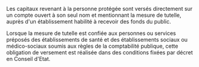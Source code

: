   
 Les capitaux revenant à la personne protégée sont versés directement sur un compte ouvert à son seul nom et mentionnant la mesure de tutelle, auprès d'un établissement habilité à recevoir des fonds du public.  

  
 Lorsque la mesure de tutelle est confiée aux personnes ou services préposés des établissements de santé et des établissements sociaux ou médico-sociaux soumis aux règles de la comptabilité publique, cette obligation de versement est réalisée dans des conditions fixées par décret en Conseil d'Etat.  
